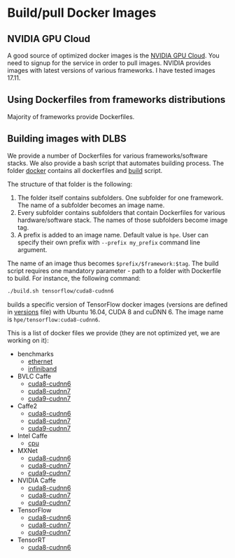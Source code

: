 # __Build/pull Docker Images__

## NVIDIA GPU Cloud
A good source of optimized docker images is the [NVIDIA GPU Cloud](https://ngc.nvidia.com). You need to signup for the service in order to pull images. NVIDIA provides images with latest versions of various frameworks. I have tested images 17.11.

## Using Dockerfiles from frameworks distributions
Majority of frameworks provide Dockerfiles.

## Building images with DLBS
We provide a number of Dockerfiles for various frameworks/software stacks. We also provide a bash script that automates building process. The folder [docker](https://github.com/HewlettPackard/dlcookbook-dlbs/tree/master/docker) contains all dockerfiles and [build](https://github.com/HewlettPackard/dlcookbook-dlbs/blob/master/docker/build.sh) script.

The structure of that folder is the following:
1. The folder itself contains subfolders. One subfolder for one framework. The name of a subfolder becomes an image name.
2. Every subfolder contains subfolders that contain Dockerfiles for various hardware/software stack. The names of those subfolders become image tag.
3. A prefix is added to an image name. Default value is `hpe`. User can specify their own prefix with `--prefix my_prefix` command line argument.

The name of an image thus becomes `$prefix/$framework:$tag`. The build script requires one mandatory parameter - path to a folder with Dockerfile to build. For instance, the following command:
```bash
./build.sh tensorflow/cuda8-cudnn6
```
builds a specific version of TensorFlow docker images (versions are defined in [versions](https://github.com/HewlettPackard/dlcookbook-dlbs/blob/master/docker/versions) file) with Ubuntu 16.04, CUDA 8 and cuDNN 6. The image name is `hpe/tensorflow:cuda8-cudnn6`.

This is a list of docker files we provide (they are not optimized yet, we are working on it):
* benchmarks
  * [ethernet](https://github.com/HewlettPackard/dlcookbook-dlbs/tree/master/docker/benchmarks/ethernet)
  * [infiniband](https://github.com/HewlettPackard/dlcookbook-dlbs/tree/master/docker/benchmarks/infiniband)
* BVLC Caffe
  * [cuda8-cudnn6](https://github.com/HewlettPackard/dlcookbook-dlbs/tree/master/docker/bvlc_caffe/cuda8-cudnn6)
  * [cuda8-cudnn7](https://github.com/HewlettPackard/dlcookbook-dlbs/tree/master/docker/bvlc_caffe/cuda8-cudnn7)
  * [cuda9-cudnn7](https://github.com/HewlettPackard/dlcookbook-dlbs/tree/master/docker/bvlc_caffe/cuda9-cudnn7)
* Caffe2
  * [cuda8-cudnn6](https://github.com/HewlettPackard/dlcookbook-dlbs/tree/master/docker/caffe2/cuda8-cudnn6)
  * [cuda8-cudnn7](https://github.com/HewlettPackard/dlcookbook-dlbs/tree/master/docker/caffe2/cuda8-cudnn7)
  * [cuda9-cudnn7](https://github.com/HewlettPackard/dlcookbook-dlbs/tree/master/docker/caffe2/cuda9-cudnn7)
* Intel Caffe
  * [cpu](https://github.com/HewlettPackard/dlcookbook-dlbs/tree/master/docker/intel_caffe/cpu)
* MXNet
  * [cuda8-cudnn6](https://github.com/HewlettPackard/dlcookbook-dlbs/tree/master/docker/mxnet/cuda8-cudnn6)
  * [cuda8-cudnn7](https://github.com/HewlettPackard/dlcookbook-dlbs/tree/master/docker/mxnet/cuda8-cudnn7)
  * [cuda9-cudnn7](https://github.com/HewlettPackard/dlcookbook-dlbs/tree/master/docker/mxnet/cuda9-cudnn7)
* NVIDIA Caffe
  * [cuda8-cudnn6](https://github.com/HewlettPackard/dlcookbook-dlbs/tree/master/docker/nvidia_caffe/cuda8-cudnn6)
  * [cuda8-cudnn7](https://github.com/HewlettPackard/dlcookbook-dlbs/tree/master/docker/nvidia_caffe/cuda8-cudnn7)
  * [cuda9-cudnn7](https://github.com/HewlettPackard/dlcookbook-dlbs/tree/master/docker/nvidia_caffe/cuda9-cudnn7)
* TensorFlow
  * [cuda8-cudnn6](https://github.com/HewlettPackard/dlcookbook-dlbs/tree/master/docker/tensorflow/cuda8-cudnn6)
  * [cuda8-cudnn7](https://github.com/HewlettPackard/dlcookbook-dlbs/tree/master/docker/tensorflow/cuda8-cudnn7)
  * [cuda9-cudnn7](https://github.com/HewlettPackard/dlcookbook-dlbs/tree/master/docker/tensorflow/cuda9-cudnn7)
* TensorRT
  * [cuda8-cudnn6](https://github.com/HewlettPackard/dlcookbook-dlbs/tree/master/docker/tensorrt/cuda8-cudnn6)
